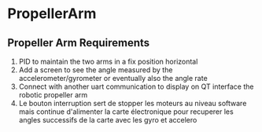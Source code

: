 # PropellerArm

## Propeller Arm Requirements

1. PID to maintain the two arms in a fix position horizontal
2. Add a screen to see the angle measured by the accelerometer/gyrometer or eventually also the angle rate
3. Connect with another uart communication to display on QT interface the robotic propeller arm
4. Le bouton interruption sert de stopper les moteurs au niveau software mais continue d'alimenter la carte électronique pour recuperer les angles successifs de la carte avec les gyro et accelero
